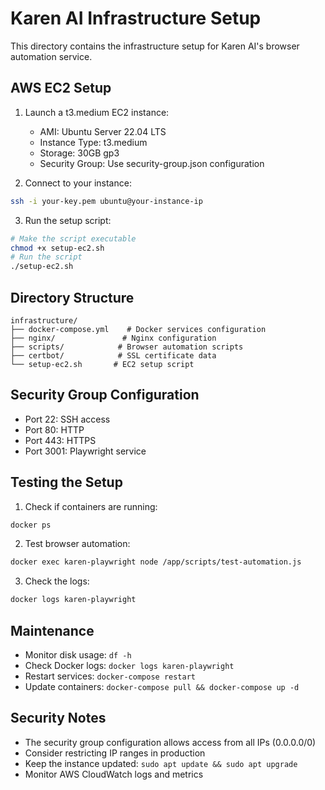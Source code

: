 # Karen AI Infrastructure Setup

This directory contains the infrastructure setup for Karen AI's browser automation service.

## AWS EC2 Setup

1. Launch a t3.medium EC2 instance:
   - AMI: Ubuntu Server 22.04 LTS
   - Instance Type: t3.medium
   - Storage: 30GB gp3
   - Security Group: Use security-group.json configuration

2. Connect to your instance:
```bash
ssh -i your-key.pem ubuntu@your-instance-ip
```

3. Run the setup script:
```bash
# Make the script executable
chmod +x setup-ec2.sh
# Run the script
./setup-ec2.sh
```

## Directory Structure
```
infrastructure/
├── docker-compose.yml    # Docker services configuration
├── nginx/               # Nginx configuration
├── scripts/            # Browser automation scripts
├── certbot/            # SSL certificate data
└── setup-ec2.sh       # EC2 setup script
```

## Security Group Configuration
- Port 22: SSH access
- Port 80: HTTP
- Port 443: HTTPS
- Port 3001: Playwright service

## Testing the Setup

1. Check if containers are running:
```bash
docker ps
```

2. Test browser automation:
```bash
docker exec karen-playwright node /app/scripts/test-automation.js
```

3. Check the logs:
```bash
docker logs karen-playwright
```

## Maintenance

- Monitor disk usage: `df -h`
- Check Docker logs: `docker logs karen-playwright`
- Restart services: `docker-compose restart`
- Update containers: `docker-compose pull && docker-compose up -d`

## Security Notes

- The security group configuration allows access from all IPs (0.0.0.0/0)
- Consider restricting IP ranges in production
- Keep the instance updated: `sudo apt update && sudo apt upgrade`
- Monitor AWS CloudWatch logs and metrics 
